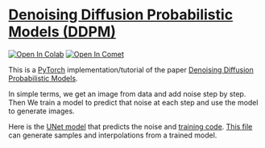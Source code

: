 # [Denoising Diffusion Probabilistic Models (DDPM)](https://nn.labml.ai/diffusion/ddpm/index.html)

[![Open In Colab](https://colab.research.google.com/assets/colab-badge.svg)](https://colab.research.google.com/github/labmlai/annotated_deep_learning_paper_implementations/blob/master/labml_nn/diffusion/ddpm/experiment.ipynb)
[![Open In Comet](https://images.labml.ai/images/comet.svg?experiment=capsule_networks&file=model)](https://www.comet.ml/labml/diffuse/view/FknjSiKWotr8fgZerpC1sV1cy/panels)

This is a [PyTorch](https://pytorch.org) implementation/tutorial of the paper
[Denoising Diffusion Probabilistic Models](https://papers.labml.ai/paper/2006.11239).

In simple terms, we get an image from data and add noise step by step.
Then We train a model to predict that noise at each step and use the model to
generate images.

Here is the [UNet model](https://nn.labml.ai/diffusion/ddpm/unet.html) that predicts the noise and
[training code](https://nn.labml.ai/diffusion/ddpm/experiment.html).
[This file](https://nn.labml.ai/diffusion/ddpm/evaluate.html) can generate samples and interpolations
from a trained model.

